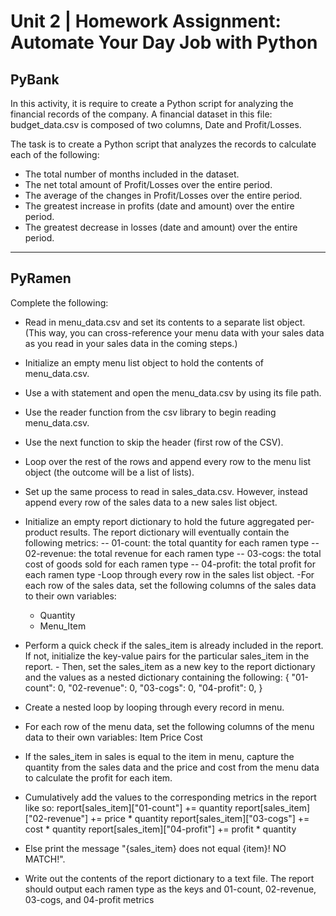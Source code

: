 # Unit 2 | Homework Assignment: Automate Your Day Job with Python

## PyBank

In this activity, it is require to create a Python script for analyzing the financial records of the company. A financial dataset in this file: budget_data.csv is composed of two columns, Date and Profit/Losses. 

The task is to create a Python script that analyzes the records to calculate each of the following:
  - The total number of months included in the dataset.
  - The net total amount of Profit/Losses over the entire period.
  - The average of the changes in Profit/Losses over the entire period.
  - The greatest increase in profits (date and amount) over the entire period.
  - The greatest decrease in losses (date and amount) over the entire period.

---

## PyRamen

Complete the following:

- Read in menu_data.csv and set its contents to a separate list object. (This way, you can cross-reference your menu data with your sales data as you read in your sales data in the coming steps.)
- Initialize an empty menu list object to hold the contents of menu_data.csv.
- Use a with statement and open the menu_data.csv by using its file path.
- Use the reader function from the csv library to begin reading menu_data.csv.
- Use the next function to skip the header (first row of the CSV).
- Loop over the rest of the rows and append every row to the menu list object (the outcome will be a list of lists).
- Set up the same process to read in sales_data.csv. However, instead append every row of the sales data to a new sales list object.

- Initialize an empty report dictionary to hold the future aggregated per-product results. The report dictionary will eventually contain the following metrics:
  -- 01-count: the total quantity for each ramen type
  -- 02-revenue: the total revenue for each ramen type
  -- 03-cogs: the total cost of goods sold for each ramen type
  -- 04-profit: the total profit for each ramen type
-Loop through every row in the sales list object.
-For each row of the sales data, set the following columns of the sales data to their own variables:
    - Quantity
    - Menu_Item
- Perform a quick check if the sales_item is already included in the report. If not, initialize the key-value pairs for the particular sales_item in the report. - Then, set the sales_item as a new key to the report dictionary and the values as a nested dictionary containing the following:
  {
    "01-count": 0,
    "02-revenue": 0,
    "03-cogs": 0,
    "04-profit": 0,
  }
- Create a nested loop by looping through every record in menu.
- For each row of the menu data, set the following columns of the menu data to their own variables:
    Item
    Price
    Cost
- If the sales_item in sales is equal to the item in menu, capture the quantity from the sales data and the price and cost from the menu data to calculate the profit for each item.
- Cumulatively add the values to the corresponding metrics in the report like so:
    report[sales_item]["01-count"] += quantity
    report[sales_item]["02-revenue"] += price * quantity
    report[sales_item]["03-cogs"] += cost * quantity
    report[sales_item]["04-profit"] += profit * quantity
- Else print the message "{sales_item} does not equal {item}! NO MATCH!".
- Write out the contents of the report dictionary to a text file. The report should output each ramen type as the keys and 01-count, 02-revenue, 03-cogs, and 04-profit metrics
